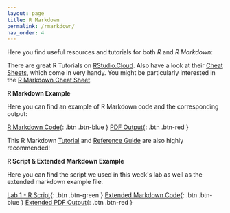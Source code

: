 ```yaml
---
layout: page
title: R Markdown
permalink: /rmarkdown/
nav_order: 4
---
```


 Here you find useful resources and tutorials for both _R_ and _R Markdown_:
 
There are great R Tutorials on [RStudio.Cloud](https://rstudio.cloud/learn/primers/). Also have a look at their [Cheat Sheets](https://rstudio.cloud/learn/cheat-sheets), which come in very handy. You might be particularly interested in the [R Markdown Cheat Sheet](https://raw.githubusercontent.com/rstudio/cheatsheets/main/rmarkdown-2.0.pdf).
 
 
 
__R Markdown Example__

Here you can find an example of R Markdown code and the corresponding output:


[R Markdown Code](https://raw.githubusercontent.com/bayreuth-politics/CI23/main/docs/R/RMD_Example_code.Rmd){: .btn .btn-blue }
[PDF Output](https://raw.githubusercontent.com/bayreuth-politics/CI23/main/docs/R/RMD_Example.pdf){: .btn .btn-red }


This R Markdown [Tutorial](https://rmarkdown.rstudio.com/lesson-1.html) and [Reference Guide](https://www.rstudio.com/wp-content/uploads/2015/03/rmarkdown-reference.pdf?_ga=2.156642171.1542584868.1612471345-118280016.1612471345) are also highly recommended!


__R Script & Extended Markdown Example__

Here you can find the script we used in this week's lab as well as the extended markdown example file.

[Lab 1 - R Script](https://github.com/bayreuth-politics/CI23/raw/gh-pages/docs/R/R_Introduction.R){: .btn .btn-green }
[Extended Markdown Code](https://raw.githubusercontent.com/bayreuth-politics/CI23/main/docs/R/R_Markdown_Example.Rmd){: .btn .btn-blue }
[Extended PDF Output](https://raw.githubusercontent.com/bayreuth-politics/CI23/main/docs/R/R_Markdown_Example.pdf){: .btn .btn-red }


